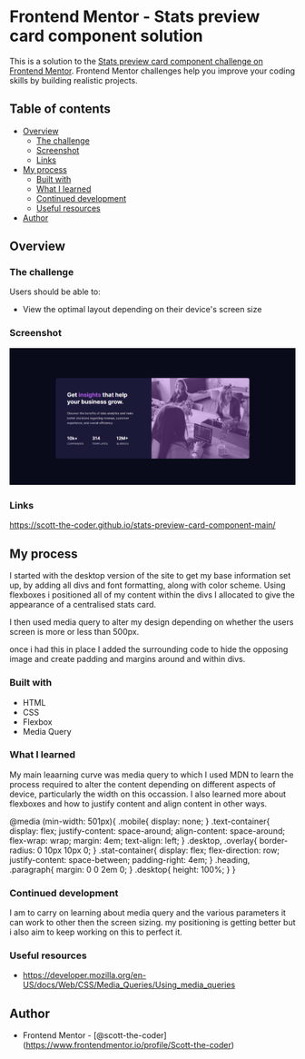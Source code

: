# Frontend Mentor - Stats preview card component solution

This is a solution to the [Stats preview card component challenge on Frontend Mentor](https://www.frontendmentor.io/challenges/stats-preview-card-component-8JqbgoU62). Frontend Mentor challenges help you improve your coding skills by building realistic projects. 

## Table of contents

- [Overview](#overview)
  - [The challenge](#the-challenge)
  - [Screenshot](#screenshot)
  - [Links](#links)
- [My process](#my-process)
  - [Built with](#built-with)
  - [What I learned](#what-i-learned)
  - [Continued development](#continued-development)
  - [Useful resources](#useful-resources)
- [Author](#author)

## Overview

### The challenge

Users should be able to:

- View the optimal layout depending on their device's screen size

### Screenshot

![](images/desktop-screenshot.png)

### Links

https://scott-the-coder.github.io/stats-preview-card-component-main/

## My process

I started with the desktop version of the site to get my base information set up, by adding all divs and font formatting, along with color scheme.
Using flexboxes i positioned all of my content within the divs I allocated to give the appearance of a centralised stats card.

I then used media query to alter my design depending on whether the users screen is more or less than 500px.

once i had this in place I added the surrounding code to hide the opposing image and create padding and margins around and within divs.

### Built with

- HTML
- CSS
- Flexbox
- Media Query

### What I learned

My main leaarning curve was media query to which I used MDN to learn the process required to alter the content depending on different aspects of device, particularly the width on this occassion.
I also learned more about flexboxes and how to justify content and align content in other ways.

@media (min-width: 501px){
  .mobile{
    display: none;
  }
  .text-container{
    display: flex;
    justify-content: space-around;
    align-content: space-around;
    flex-wrap: wrap;
    margin: 4em;
    text-align: left;
    }
  .desktop, .overlay{
    border-radius: 0 10px 10px 0;
  }
  .stat-container{
    display: flex;
    flex-direction: row;
    justify-content: space-between;
    padding-right: 4em;
  }
  .heading, .paragraph{
    margin: 0 0 2em 0;
  }
  .desktop{
    height: 100%;
  }
}

### Continued development

I am to carry on learning about media query and the various parameters it can work to other then the screen sizing.
my positioning is getting better but i also aim to keep working on this to perfect it.

### Useful resources

- https://developer.mozilla.org/en-US/docs/Web/CSS/Media_Queries/Using_media_queries

## Author

- Frontend Mentor - [@scott-the-coder] (https://www.frontendmentor.io/profile/Scott-the-coder)
